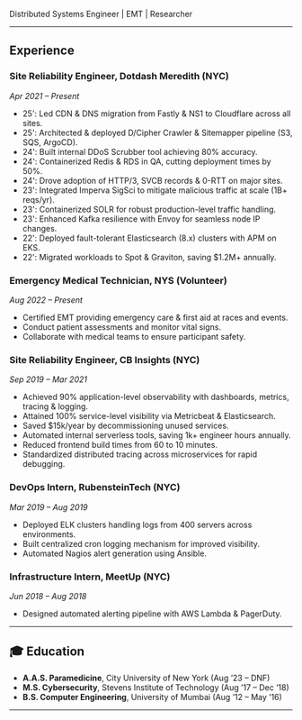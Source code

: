 Distributed Systems Engineer | EMT | Researcher

---

##  Experience

### **Site Reliability Engineer**, Dotdash Meredith (NYC)
_Apr 2021 – Present_
- 25': Led CDN & DNS migration from Fastly & NS1 to Cloudflare across all sites.
- 25': Architected & deployed D/Cipher Crawler & Sitemapper pipeline (S3, SQS, ArgoCD).
- 24': Built internal DDoS Scrubber tool achieving 80% accuracy.
- 24': Containerized Redis & RDS in QA, cutting deployment times by 50%.
- 24': Drove adoption of HTTP/3, SVCB records & 0-RTT on major sites.
- 23': Integrated Imperva SigSci to mitigate malicious traffic at scale (1B+ reqs/yr).
- 23': Containerized SOLR for robust production-level traffic handling.
- 23': Enhanced Kafka resilience with Envoy for seamless node IP changes.
- 22': Deployed fault-tolerant Elasticsearch (8.x) clusters with APM on EKS.
- 22': Migrated workloads to Spot & Graviton, saving $1.2M+ annually.

### **Emergency Medical Technician**, NYS (Volunteer)
_Aug 2022 – Present_
- Certified EMT providing emergency care & first aid at races and events.
- Conduct patient assessments and monitor vital signs.
- Collaborate with medical teams to ensure participant safety.

### **Site Reliability Engineer**, CB Insights (NYC)
_Sep 2019 – Mar 2021_
- Achieved 90% application-level observability with dashboards, metrics, tracing & logging.
- Attained 100% service-level visibility via Metricbeat & Elasticsearch.
- Saved $15k/year by decommissioning unused services.
- Automated internal serverless tools, saving 1k+ engineer hours annually.
- Reduced frontend build times from 60 to 10 minutes.
- Standardized distributed tracing across microservices for rapid debugging.

### **DevOps Intern**, RubensteinTech (NYC)
_Mar 2019 – Aug 2019_
- Deployed ELK clusters handling logs from 400 servers across environments.
- Built centralized cron logging mechanism for improved visibility.
- Automated Nagios alert generation using Ansible.

### **Infrastructure Intern**, MeetUp (NYC)
_Jun 2018 – Aug 2018_
- Designed automated alerting pipeline with AWS Lambda & PagerDuty.

---

## 🎓 Education

- **A.A.S. Paramedicine**, City University of New York (Aug ’23 – DNF)
- **M.S. Cybersecurity**, Stevens Institute of Technology (Aug ’17 – Dec ’18)
- **B.S. Computer Engineering**, University of Mumbai (Aug ’12 – May ’16)

---
